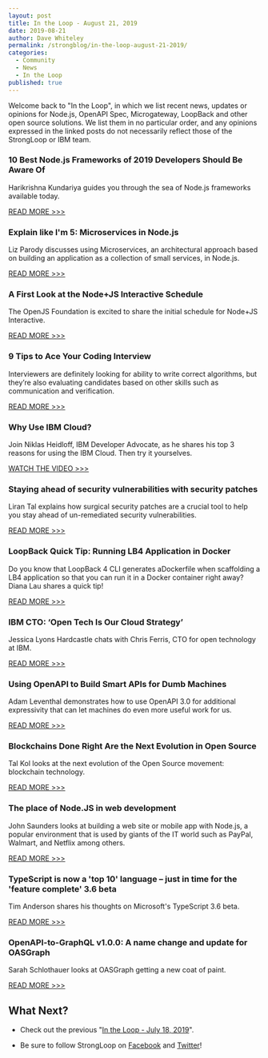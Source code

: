 ```yaml
---
layout: post
title: In the Loop - August 21, 2019
date: 2019-08-21
author: Dave Whiteley
permalink: /strongblog/in-the-loop-august-21-2019/
categories:
  - Community
  - News
  - In the Loop
published: true
---
```


Welcome back to "In the Loop", in which we list recent news, updates or opinions for Node.js, OpenAPI Spec, Microgateway, LoopBack and other open source solutions. We list them in no particular order, and any opinions expressed in the linked posts do not necessarily reflect those of the StrongLoop or IBM team.
<!--more-->

### 10 Best Node.js Frameworks of 2019 Developers Should Be Aware Of

Harikrishna Kundariya guides you through the sea of Node.js frameworks available today. 

[READ MORE >>>](http://customerthink.com/10-best-node-js-frameworks-of-2019-developers-should-be-aware-of/)


### Explain like I'm 5: Microservices in Node.js

Liz Parody discusses using Microservices, an architectural approach based on building an application as a collection of small services, in Node.js. 

[READ MORE >>>](https://nodesource.com/blog/microservices-in-nodejs)

### A First Look at the Node+JS Interactive Schedule

The OpenJS Foundation is excited to share the initial schedule for Node+JS Interactive. 

[READ MORE >>>](https://openjsf.org/blog/2019/08/08/a-first-look-at-the-nodejs-interactive-schedule/)

### 9 Tips to Ace Your Coding Interview

Interviewers are definitely looking for ability to write correct algorithms, but they’re also evaluating candidates based on other skills such as communication and verification.  

[READ MORE >>>](https://www.dailycodingproblem.com/blog/tips-to-ace-your-coding-interview/)

### Why Use IBM Cloud?

Join Niklas Heidloff, IBM Developer Advocate, as he shares his top 3 reasons for using the IBM Cloud. Then try it yourselves.

[WATCH THE VIDEO >>>](https://www.youtube.com/watch?v=afJzaFmd1GQ&feature=youtu.be)

### Staying ahead of security vulnerabilities with security patches

Liran Tal explains how surgical security patches are a crucial tool to help you stay ahead of un-remediated security vulnerabilities. 

[READ MORE >>>](https://snyk.io/blog/staying-ahead-of-security-vulnerabilities-with-security-patches/)

### LoopBack Quick Tip: Running LB4 Application in Docker

Do you know that LoopBack 4 CLI generates aDockerfile when scaffolding a LB4 application so that you can run it in a Docker container right away? Diana Lau shares a quick tip!

[READ MORE >>>](https://medium.com/@MobileDiana/loopback-quick-tip-running-lb4-application-in-docker-c029e3a71000)

### IBM CTO: ‘Open Tech Is Our Cloud Strategy’

Jessica Lyons Hardcastle chats with Chris Ferris, CTO for open technology at IBM.

[READ MORE >>>](https://www.sdxcentral.com/articles/news/ibm-cto-open-tech-is-our-cloud-strategy/2019/07/?)

### Using OpenAPI to Build Smart APIs for Dumb Machines

Adam Leventhal demonstrates how to use OpenAPI 3.0 for additional expressivity that can let machines do even more useful work for us.

[READ MORE >>>](https://www.infoq.com/articles/openapi/)

### Blockchains Done Right Are the Next Evolution in Open Source

Tal Kol looks at the next evolution of the Open Source movement: blockchain technology.

[READ MORE >>>](https://devops.com/blockchains-done-right-are-the-next-evolution-in-open-source/)

### The place of Node.JS in web development 

John Saunders looks at building a web site or mobile app with Node.js, a popular environment that is used by giants of the IT world such as PayPal, Walmart, and Netflix among others.

[READ MORE >>>](https://londonlovesbusiness.com/the-place-of-node-js-in-web-development/)

### TypeScript is now a 'top 10' language – just in time for the 'feature complete' 3.6 beta

Tim Anderson shares his thoughts on Microsoft's TypeScript 3.6 beta.

[READ MORE >>>](https://www.theregister.co.uk/2019/07/22/typescript_36_hits_beta_as_language_ascends_popularity_rankings/)

### OpenAPI-to-GraphQL v1.0.0: A name change and update for OASGraph

Sarah Schlothauer looks at OASGraph getting a new coat of paint. 

[READ MORE >>>](https://jaxenter.com/openapi-to-graphql-v1-0-159822.html)

## What Next?

* Check out the previous "[In the Loop - July 18, 2019](https://strongloop.com/strongblog/in-the-loop-july-18-2019/)".

* Be sure to follow StrongLoop on [Facebook](https://www.facebook.com/strongloop/) and [Twitter](https://twitter.com/StrongLoop)!
